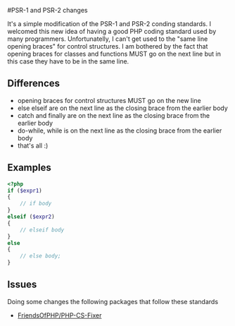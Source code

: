 #PSR-1 and PSR-2 changes

It's a simple modification of the PSR-1 and PSR-2 conding standards. 
I welcomed this new idea of having a good PHP coding standard used by many programmers. Unfortunatelly, I can't get used to the "same line opening braces" for control structures. 
I am bothered by the fact that opening braces for classes and functions MUST go on the next line but in this case they have to be in the same line. 

Differences
----------------
- opening braces for control structures MUST go on the new line
- else elseif are on the next line as the closing brace from the earlier body
- catch and finally are on the next line as the closing brace from the earlier body
- do-while, while is on the next line as the closing brace from the earlier body
- that's all :)
 
Examples
----------------
```php
<?php
if ($expr1) 
{
    // if body
} 
elseif ($expr2) 
{
    // elseif body
} 
else 
{
    // else body;
}
```

Issues
----------------
Doing some changes the following packages that follow these standards
- [FriendsOfPHP/PHP-CS-Fixer](https://github.com/FriendsOfPHP/PHP-CS-Fixer)

